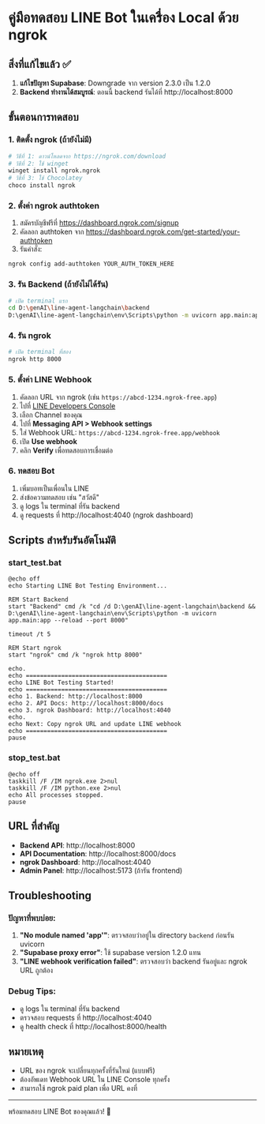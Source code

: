 # คู่มือทดสอบ LINE Bot ในเครื่อง Local ด้วย ngrok

## สิ่งที่แก้ไขแล้ว ✅
1. **แก้ไขปัญหา Supabase**: Downgrade จาก version 2.3.0 เป็น 1.2.0
2. **Backend ทำงานได้สมบูรณ์**: ตอนนี้ backend รันได้ที่ http://localhost:8000

## ขั้นตอนการทดสอบ

### 1. ติดตั้ง ngrok (ถ้ายังไม่มี)
```bash
# วิธีที่ 1: ดาวน์โหลดจาก https://ngrok.com/download
# วิธีที่ 2: ใช้ winget
winget install ngrok.ngrok
# วิธีที่ 3: ใช้ Chocolatey
choco install ngrok
```

### 2. ตั้งค่า ngrok authtoken
1. สมัครบัญชีฟรีที่ https://dashboard.ngrok.com/signup
2. คัดลอก authtoken จาก https://dashboard.ngrok.com/get-started/your-authtoken
3. รันคำสั่ง:
```bash
ngrok config add-authtoken YOUR_AUTH_TOKEN_HERE
```

### 3. รัน Backend (ถ้ายังไม่ได้รัน)
```bash
# เปิด terminal แรก
cd D:\genAI\line-agent-langchain\backend
D:\genAI\line-agent-langchain\env\Scripts\python -m uvicorn app.main:app --reload --port 8000
```

### 4. รัน ngrok
```bash
# เปิด terminal ที่สอง
ngrok http 8000
```

### 5. ตั้งค่า LINE Webhook
1. คัดลอก URL จาก ngrok (เช่น `https://abcd-1234.ngrok-free.app`)
2. ไปที่ [LINE Developers Console](https://developers.line.biz/console/)
3. เลือก Channel ของคุณ
4. ไปที่ **Messaging API > Webhook settings**
5. ใส่ Webhook URL: `https://abcd-1234.ngrok-free.app/webhook`
6. เปิด **Use webhook**
7. คลิก **Verify** เพื่อทดสอบการเชื่อมต่อ

### 6. ทดสอบ Bot
1. เพิ่มบอทเป็นเพื่อนใน LINE
2. ส่งข้อความทดสอบ เช่น "สวัสดี"
3. ดู logs ใน terminal ที่รัน backend
4. ดู requests ที่ http://localhost:4040 (ngrok dashboard)

## Scripts สำหรับรันอัตโนมัติ

### start_test.bat
```batch
@echo off
echo Starting LINE Bot Testing Environment...

REM Start Backend
start "Backend" cmd /k "cd /d D:\genAI\line-agent-langchain\backend && D:\genAI\line-agent-langchain\env\Scripts\python -m uvicorn app.main:app --reload --port 8000"

timeout /t 5

REM Start ngrok
start "ngrok" cmd /k "ngrok http 8000"

echo.
echo ========================================
echo LINE Bot Testing Started!
echo ========================================
echo 1. Backend: http://localhost:8000
echo 2. API Docs: http://localhost:8000/docs
echo 3. ngrok Dashboard: http://localhost:4040
echo.
echo Next: Copy ngrok URL and update LINE webhook
echo ========================================
pause
```

### stop_test.bat
```batch
@echo off
taskkill /F /IM ngrok.exe 2>nul
taskkill /F /IM python.exe 2>nul
echo All processes stopped.
pause
```

## URL ที่สำคัญ
- **Backend API**: http://localhost:8000
- **API Documentation**: http://localhost:8000/docs
- **ngrok Dashboard**: http://localhost:4040
- **Admin Panel**: http://localhost:5173 (ถ้ารัน frontend)

## Troubleshooting

### ปัญหาที่พบบ่อย:
1. **"No module named 'app'"**: ตรวจสอบว่าอยู่ใน directory `backend` ก่อนรัน uvicorn
2. **"Supabase proxy error"**: ใช้ supabase version 1.2.0 แทน
3. **"LINE webhook verification failed"**: ตรวจสอบว่า backend รันอยู่และ ngrok URL ถูกต้อง

### Debug Tips:
- ดู logs ใน terminal ที่รัน backend
- ตรวจสอบ requests ที่ http://localhost:4040
- ดู health check ที่ http://localhost:8000/health

## หมายเหตุ
- URL ของ ngrok จะเปลี่ยนทุกครั้งที่รันใหม่ (แบบฟรี)
- ต้องอัพเดท Webhook URL ใน LINE Console ทุกครั้ง
- สามารถใช้ ngrok paid plan เพื่อ URL คงที่

---
พร้อมทดสอบ LINE Bot ของคุณแล้ว! 🚀
